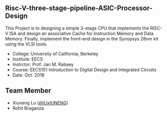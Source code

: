 ## Risc-V-three-stage-pipeline-ASIC-Processor-Design
This Project is to designing a simple 3-stage CPU that implements the RISC-V ISA and design an associative Cache for Instruction Memory and Data Memory. Finally, implement the front-end design in the Synopsys 28nm
kit using the VLSI tools.

- College: University of California, Berkeley
- Institute: EECS
- Instrctor: Prof. Jan M. Rabaey
- Course: EECS151 Introduction to Digital Design and Integrated Circuits
- Date: Oct. 2018

## Team Member
- Xiuneng Lu ([@lUxIUNENG](https://github.com/LuXiuneng))
- Rohit Braganza
